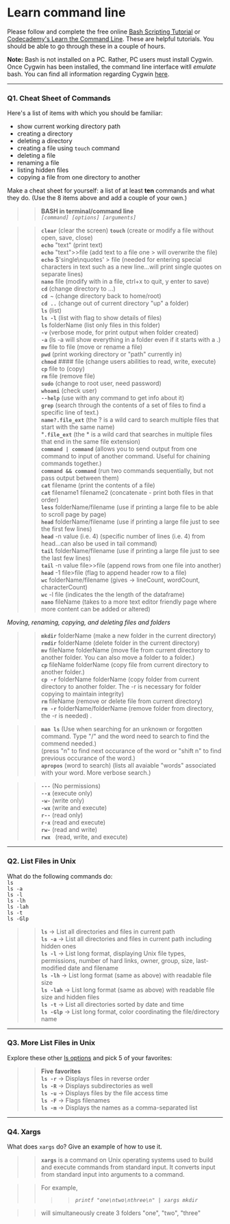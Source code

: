 # Learn command line

Please follow and complete the free online [Bash Scripting Tutorial](https://ryanstutorials.net/bash-scripting-tutorial/) or [Codecademy's Learn the Command Line](https://www.codecademy.com/learn/learn-the-command-line). These are helpful tutorials. You should be able to go through these in a couple of hours.

**Note:** Bash is not installed on a PC. Rather, PC users must install Cygwin. Once Cygwin has been installed, the command line interface witll _emulate_ bash. You can find all information regarding Cygwin [here](https://www.cygwin.com/).

---

### Q1.  Cheat Sheet of Commands  

Here's a list of items with which you should be familiar:  
* show current working directory path
* creating a directory
* deleting a directory
* creating a file using `touch` command
* deleting a file
* renaming a file
* listing hidden files
* copying a file from one directory to another

Make a cheat sheet for yourself: a list of at least **ten** commands and what they do.  (Use the 8 items above and add a couple of your own.)  

> > **BASH in terminal/command line**  
>> _`[command] [options] [arguments]`_  

>> **`clear`**				(clear the screen) 
>> **`touch`** 				(create or modify a file without open, save, close)  
>> **`echo`** "text"			(print text)  
>> **`echo`** "text">>file 		(add text to a file  one > will overwrite the file)  
>> **`echo`** $'single\nquotes' > file	(needed for entering special characters in text such as a new line...will print single    quotes on separate lines)  
>> **`nano`** file 			(modify with in a file, ctrl+x to quit, y enter to save)  
>> **`cd`**				(change directory to ...)  
>> **`cd ~`**				(change directory back to home/root)  
>> **`cd ..`**				(change out of current directory "up" a folder)  
>> **`ls`**				(list)  
>> **`ls -l`**				(list with flag to show details of files)  
>> **`ls`** folderName			(list only files in this folder)  
>> **`-v`**				(verbose mode, for print output when folder created)  
>> **`-a`** 				(ls -a will show everything in a folder even if it starts with a .)  
>> **`mv`** file to file			(move or rename a file)  
>> **`pwd`**				(print working directory or "path" currently in)  
>> **`chmod`** #### file			(change users abilities to read, write, execute)  
>> **`cp`** file to 			(copy)  
>> **`rm`** file				(remove file)  
>> **`sudo`** 				(change to root user, need password)  
>> **`whoami`**				(check user)  
>> **`--help`**				(use with any command to get info about it)  
>> **`grep`** 				(search through the contents of a set of files to find a specific line of text.)  
>> **`name?.file_ext`**			(the ? is a wild card to search multiple files that start with the same name)  
>> ***`.file_ext`**			(the * is a wild card that searches in multiple files that end in the same file                extension)  
>> **`command | command`**		(allows you to send output from one command to input of another command. Useful for chaining commands together.)  
>> **`command && command`** 		(run two commands sequentially, but not pass output between them)  
>> **`cat`** filename 			(print the contents of a file)  
>> **`cat`** filename1 filename2		(concatenate - print both files in that order)  
>> **`less`** folderName/filename	(use if printing a large file to be able to scroll page by page)  
>> **`head`** folderName/filename	(use if printing a large file just to see the first few lines)  
>> **`head`** -n value (i.e. 4)		(specific number of lines (i.e. 4) from head...can also be used in tail command)  
>> **`tail`** folderName/filename	(use if printing a large file just to see the last few lines)  
>> **`tail`** -n value  file>>file  	(append rows from one file into another)  
>> **`head`** -1 file>file		(flag to append header row to a file)  
>> **`wc`** folderName/filename		(gives -> lineCount, wordCount, characterCount)  
>> **`wc`** -l file			(indicates the the length of the dataframe)  
>> **`nano`** fileName			(takes to a more text editor friendly page where more content can be added or altered)  

_Moving, renaming, copying, and deleting files and folders_

>> **`mkdir`** folderName		(make a new folder in the current directory)  
>> **`rmdir`** folderName		(delete folder in the current directory)  
>> **`mv`** fileName folderName		(move file from current directory to another folder.  You can also move a folder to a folder.)  
>> **`cp`** fileName folderName		(copy file from current directory to another folder.)  
>> **`cp -r`** folderName folderName	(copy folder from current directory to another folder. The -r is necessary for folder copying to maintain integrity)  
>> **`rm`** fileName			(remove or delete file from current directory)  
>> **`rm -r`** folderName/folderName	(remove folder from directory, the -r is needed) . 

>> **`man ls`** 				(Use when searching for an unknown or forgotten command.  Type "/" and the word need to search to find the commend needed.)  
				(press "n" to find next occurance of the word or "shift n" to find previous occurance of the word.)  
>> **`apropos`** (word to search)	(lists all avaiable "words" associated with your word.  More verbose search.)  


>> **`---`**			(No permissions)  
>> **`--x`**			(execute only)  
>> **`-w-`**			(write only)  
>> **`-wx`**			(write and execute)  
>> **`r--`**			(read only)  
>> **`r-x`**			(read and execute)  
>> **`rw-`**			(read and write)  
>> **`rwx `**			(read, write, and execute)  

---

### Q2.  List Files in Unix   

What do the following commands do:  
`ls`  
`ls -a`  
`ls -l`  
`ls -lh`  
`ls -lah`  
`ls -t`  
`ls -Glp`  

> > **`ls`** -> List all directories and files in current path  
>> **`ls -a`** -> List all directories and files in current path including hidden ones  
>> **`ls -l`** -> List long format, displaying Unix file types, permissions, number of hard links, owner, group, size, last-modified date and filename  
>> **`ls -lh`** -> List long format (same as above) with readable file size  
>> **`ls -lah`** ->  List long format (same as above) with readable file size and hidden files  
>> **`ls -t`** -> List all directories sorted by date and time  
>> **`ls -Glp`** -> List long format, color coordinating the file/directory name  
---

### Q3.  More List Files in Unix  

Explore these other [ls options](http://www.techonthenet.com/unix/basic/ls.php) and pick 5 of your favorites:

>> **Five favorites**  
>> **`ls -r`** -> Displays files in reverse order  
>> **`ls -R`** -> Displays subdirectories as well  
>> **`ls -u`** -> Displays files by the file access time  
>> **`ls -F`** -> Flags filenames  
>> **`ls -m`** -> Displays the names as a comma-separated list  


---

### Q4.  Xargs   

What does `xargs` do? Give an example of how to use it.

>> **`xargs`** is a command on Unix operating systems used to build and execute commands from standard input. It converts input from standard input into arguments to a command.  

>> For example, 
>> >> _`printf "one\ntwo\nthree\n" | xargs mkdir`_  

>> will simultaneously create 3 folders "one", "two", "three" 
 

